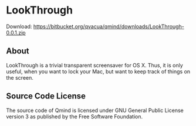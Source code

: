 # LookThrough

Download: <https://bitbucket.org/qvacua/qmind/downloads/LookThrough-0.0.1.zip>

## About
LookThrough is a trivial transparent screensaver for OS X. Thus, it is only useful, when you want to lock your Mac, but want to keep track of things on the screen.

## Source Code License
The source code of Qmind is licensed under GNU General Public License version 3 as published by the Free Software Foundation.
